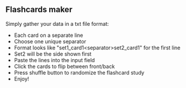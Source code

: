 ## Flashcards maker

Simply gather your data in a txt file format:
- Each card on a separate line
- Choose one unique separator
- Format looks like "set1_card1\<separator\>set2_card1" for the first line
- Set2 will be the side shown first
- Paste the lines into the input field
- Click the cards to flip between front/back
- Press shuffle button to randomize the flashcard study
- Enjoy!